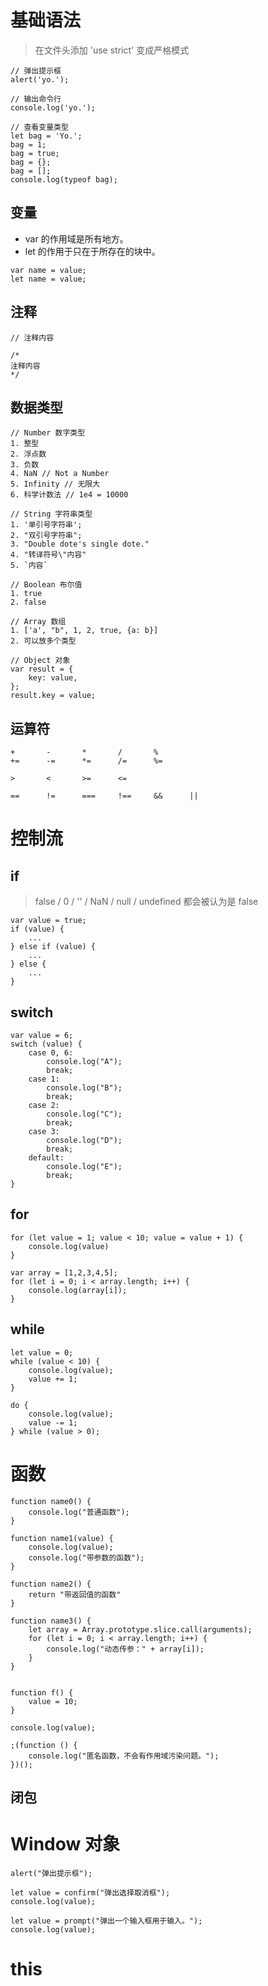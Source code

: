 # 基础语法

> 在文件头添加 'use strict' 变成严格模式

```
// 弹出提示框
alert('yo.');

// 输出命令行
console.log('yo.');
```

```
// 查看变量类型
let bag = 'Yo.';
bag = 1;
bag = true;
bag = {};
bag = [];
console.log(typeof bag);
```

## 变量

* var 的作用域是所有地方。
* let 的作用于只在于所存在的块中。

```
var name = value;
let name = value;
```

## 注释

```
// 注释内容

/*
注释内容
*/
```

## 数据类型

```
// Number 数字类型
1. 整型
2. 浮点数
3. 负数
4. NaN // Not a Number
5. Infinity // 无限大
6. 科学计数法 // 1e4 = 10000
```

```
// String 字符串类型
1. '单引号字符串';
2. "双引号字符串";
3. "Double dote's single dote."
4. "转译符号\"内容"
5. `内容`
```

```
// Boolean 布尔值
1. true
2. false
```

```
// Array 数组
1. ['a', "b", 1, 2, true, {a: b}]
2. 可以放多个类型
```

```
// Object 对象
var result = {
    key: value,
};
result.key = value;
```

## 运算符

```
+       -       *       /       %
+=      -=      *=      /=      %=
```

```
>       <       >=      <=      
```

```
==      !=      ===     !==     &&      ||
```

# 控制流

## if 

> false / 0 / '' / NaN / null / undefined 都会被认为是 false

```
var value = true;
if (value) {
    ...
} else if (value) {
    ...
} else {
    ...
}
```

## switch

```
var value = 6;
switch (value) {
    case 0, 6:
        console.log("A");
        break;
    case 1:
        console.log("B");
        break;
    case 2:
        console.log("C");
        break;
    case 3:
        console.log("D");
        break;
    default:
        console.log("E");
        break;
}
```

## for

```
for (let value = 1; value < 10; value = value + 1) {
    console.log(value)
}

var array = [1,2,3,4,5];
for (let i = 0; i < array.length; i++) {
    console.log(array[i]);
}
```

## while 

```
let value = 0;
while (value < 10) {
    console.log(value);
    value += 1;
}

do {
    console.log(value);
    value -= 1;
} while (value > 0);
```

# 函数

```
function name0() {
    console.log("普通函数");
}

function name1(value) {
    console.log(value);
    console.log("带参数的函数");
}

function name2() {
    return "带返回值的函数"
}

function name3() {
    let array = Array.prototype.slice.call(arguments);
    for (let i = 0; i < array.length; i++) {
        console.log("动态传参：" + array[i]);
    }
}


function f() {
    value = 10;
}

console.log(value);

;(function () {
    console.log("匿名函数，不会有作用域污染问题。");
})();
```

## 闭包

# Window 对象

```
alert("弹出提示框");

let value = confirm("弹出选择取消框");
console.log(value);

let value = prompt("弹出一个输入框用于输入。");
console.log(value);
```

# this



